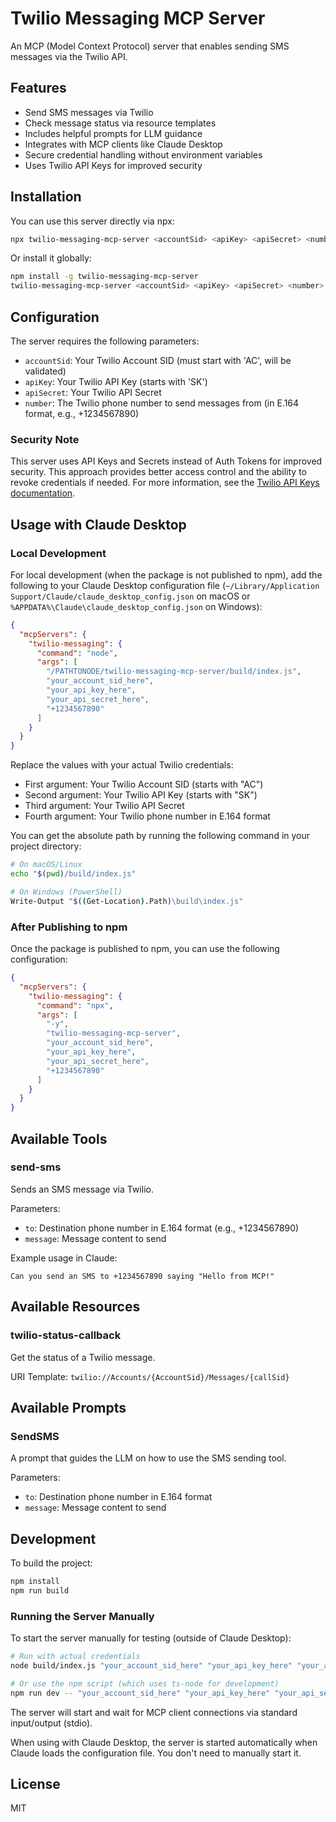 # Twilio Messaging MCP Server

An MCP (Model Context Protocol) server that enables sending SMS messages via the Twilio API.

## Features

- Send SMS messages via Twilio
- Check message status via resource templates
- Includes helpful prompts for LLM guidance
- Integrates with MCP clients like Claude Desktop
- Secure credential handling without environment variables
- Uses Twilio API Keys for improved security

## Installation

You can use this server directly via npx:

```bash
npx twilio-messaging-mcp-server <accountSid> <apiKey> <apiSecret> <number>
```

Or install it globally:

```bash
npm install -g twilio-messaging-mcp-server
twilio-messaging-mcp-server <accountSid> <apiKey> <apiSecret> <number>
```

## Configuration

The server requires the following parameters:

- `accountSid`: Your Twilio Account SID (must start with 'AC', will be validated)
- `apiKey`: Your Twilio API Key (starts with 'SK')
- `apiSecret`: Your Twilio API Secret
- `number`: The Twilio phone number to send messages from (in E.164 format, e.g., +1234567890)

### Security Note

This server uses API Keys and Secrets instead of Auth Tokens for improved security. This approach provides better access control and the ability to revoke credentials if needed. For more information, see the [Twilio API Keys documentation](https://www.twilio.com/docs/usage/requests-to-twilio).

## Usage with Claude Desktop

### Local Development

For local development (when the package is not published to npm), add the following to your Claude Desktop configuration file (`~/Library/Application Support/Claude/claude_desktop_config.json` on macOS or `%APPDATA%\Claude\claude_desktop_config.json` on Windows):

```json
{
  "mcpServers": {
    "twilio-messaging": {
      "command": "node",
      "args": [
        "/PATHTONODE/twilio-messaging-mcp-server/build/index.js",
        "your_account_sid_here",
        "your_api_key_here",
        "your_api_secret_here",
        "+1234567890"
      ]
    }
  }
}
```

Replace the values with your actual Twilio credentials:
- First argument: Your Twilio Account SID (starts with "AC")
- Second argument: Your Twilio API Key (starts with "SK")
- Third argument: Your Twilio API Secret
- Fourth argument: Your Twilio phone number in E.164 format

You can get the absolute path by running the following command in your project directory:

```bash
# On macOS/Linux
echo "$(pwd)/build/index.js"

# On Windows (PowerShell)
Write-Output "$((Get-Location).Path)\build\index.js"
```

### After Publishing to npm

Once the package is published to npm, you can use the following configuration:

```json
{
  "mcpServers": {
    "twilio-messaging": {
      "command": "npx",
      "args": [
        "-y", 
        "twilio-messaging-mcp-server",
        "your_account_sid_here",
        "your_api_key_here",
        "your_api_secret_here",
        "+1234567890"
      ]
    }
  }
}
```

## Available Tools

### send-sms

Sends an SMS message via Twilio.

Parameters:
- `to`: Destination phone number in E.164 format (e.g., +1234567890)
- `message`: Message content to send

Example usage in Claude:
```
Can you send an SMS to +1234567890 saying "Hello from MCP!"
```

## Available Resources

### twilio-status-callback

Get the status of a Twilio message.

URI Template: `twilio://Accounts/{AccountSid}/Messages/{callSid}`

## Available Prompts

### SendSMS

A prompt that guides the LLM on how to use the SMS sending tool.

Parameters:
- `to`: Destination phone number in E.164 format
- `message`: Message content to send

## Development

To build the project:

```bash
npm install
npm run build
```

### Running the Server Manually

To start the server manually for testing (outside of Claude Desktop):

```bash
# Run with actual credentials
node build/index.js "your_account_sid_here" "your_api_key_here" "your_api_secret" "+1234567890"

# Or use the npm script (which uses ts-node for development)
npm run dev -- "your_account_sid_here" "your_api_key_here" "your_api_secret" "+1234567890"
```

The server will start and wait for MCP client connections via standard input/output (stdio).

When using with Claude Desktop, the server is started automatically when Claude loads the configuration file. You don't need to manually start it.

## License

MIT
